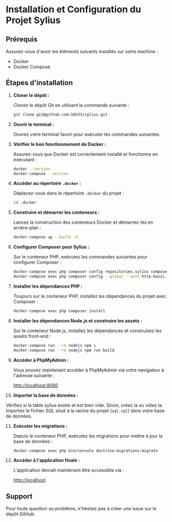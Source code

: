 
# Installation et Configuration du Projet Sylius

## Prérequis

Assurez-vous d'avoir les éléments suivants installés sur votre machine :
- Docker
- Docker Compose

## Étapes d'installation

1. **Cloner le dépôt :**

   Clonez le dépôt Git en utilisant la commande suivante :

   ```bash
   git clone git@github.com:16h33/sylius.git
   ```

2. **Ouvrir le terminal :**

   Ouvrez votre terminal favori pour exécuter les commandes suivantes.

3. **Vérifier le bon fonctionnement de Docker :**

   Assurez-vous que Docker est correctement installé et fonctionne en exécutant :

   ```bash
   docker --version
   docker-compose --version
   ```

4. **Accéder au répertoire `.docker` :**

   Déplacez-vous dans le répertoire `.docker` du projet :

   ```bash
   cd .docker
   ```

5. **Construire et démarrer les conteneurs :**

   Lancez la construction des conteneurs Docker et démarrez-les en arrière-plan :

   ```bash
   docker-compose up --build -d
   ```

6. **Configurer Composer pour Sylius :**

   Sur le conteneur PHP, exécutez les commandes suivantes pour configurer Composer :

   ```bash
   docker-compose exec php composer config repositories.sylius composer https://sylius.repo.packagist.com/16h33/
   docker-compose exec php composer config --global --auth http-basic.sylius.repo.packagist.com token ac8d4bcd8ed8abe2846fc593ae4099a5b7f5443bd3d17c799397b97b4c85
   ```

7. **Installer les dépendances PHP :**

   Toujours sur le conteneur PHP, installez les dépendances du projet avec Composer :

   ```bash
   docker-compose exec php composer install
   ```

8. **Installer les dépendances Node.js et construire les assets :**

   Sur le conteneur Node.js, installez les dépendances et construisez les assets front-end :

   ```bash
   docker-compose run --rm nodejs npm i
   docker-compose run --rm nodejs npm run build
   ```

9. **Accéder à PhpMyAdmin :**

   Vous pouvez maintenant accéder à PhpMyAdmin via votre navigateur à l'adresse suivante :

   [http://localhost:8080](http://localhost:8080/)

10. **Importer la base de données :**

   Vérifiez si la table sylius existe et est bien vide. Sinon, créez la ou videz la.
   Importez le fichier SQL situé à la racine du projet (`sql.sql`) dans votre base de données.

11. **Exécuter les migrations :**

    Depuis le conteneur PHP, exécutez les migrations pour mettre à jour la base de données :

    ```bash
    docker-compose exec php bin/console doctrine:migrations:migrate
    ```

12. **Accéder à l'application finale :**

    L'application devrait maintenant être accessible via :

    [http://localhost](http://localhost)

## Support

Pour toute question ou problème, n'hésitez pas à créer une issue sur le dépôt GitHub.
